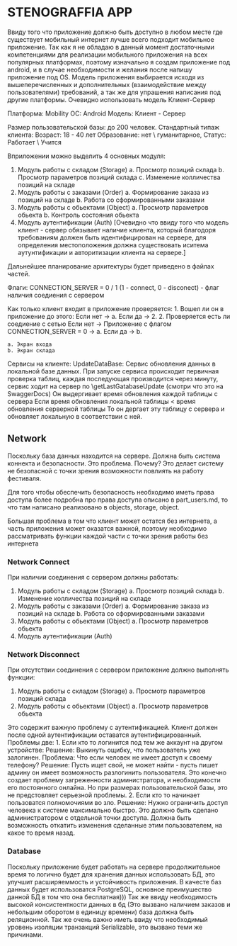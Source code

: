 # STENOGRAFFIA APP

Ввиду того что приложение должно быть доступно в любом месте где существует мобильный интернет лучше всего подходит мобильное приложение.
Так как я не обладаю в данный момент достаточными компетенциями для реализации мобильного приложения на всех популярных платформах, поэтому изначально я создам приложение под android, и в случае необходимости и желания после напишу приложение под OS.
Модель приложения выбирается исходя из вышеперечисленных и дополнительных (взаимодействие между пользователями) требований, а так же для упрашения написания под другие платформы. Очевидно использовать модель Клиент-Сервер

Платформа: Mobility 
ОС: Android
Модель: Клиент - Сервер

Размер пользовательской базы: до 200 человек.
Стандартный типаж клиента: 
	Возраст: 18 - 40 лет
	Образование: нет \ гуманитарное,
	Статус: Работает \ Учится

Вприложении можно выделить 4 основных модуля:
1. Модуль работы с складом (Storage)
	a. Просмотр позиций склада
	b. Просмотр параметров позиций склада
	с. Изменение колличества позиций на складе
2. Модуль работы с заказами (Order)
	a. Формирование заказа из позиций на складе
	b. Работа со сформированными заказами
3. Модуль работы с обьектами (Object)
	a. Просмотр параметров обьекта
	b. Контроль состояния обьекта
4. Модуль аутентификации (Auth) [Очевидно что ввиду того что модель клиент - сервер обязывает наличие клиента, который благодоря требованиям должен быть идентифицирован на сервере, для определения местоположения должна существовать иситема аутунтификации и авторитизации клиента на сервере.] 

Дальнейшее планирование архитектуры будет приведено в файлах частей.

Флаги:
CONNECTION_SERVER = 0 / 1 (1 - connect, 0 - disconect) - флаг наличия соедиения с сервером

Как только клиент входит в приложение проверяется:
	1. Вошел ли он в приложение до этого:
		Если нет -> a.
		Если да -> 2.
	2. Проверяется есть ли соедиение с сетью
		Если нет -> Приложение с флагом CONNECTION_SERVER = 0 -> a.
		Если да -> b.

	a. Экран входа
	b. Экран склада

Сервисы на клиенте:
	UpdateDataBase: 
		Сервис обновления данных в локальной базе данных.
		При запуске сервиса происходит первичная проверка таблиц, каждая последующая производится через
		минуту, сервис ходит на сервер по \getLastGatabaseUpdate (смотри что это на SwaggerDocs)
		Он выдергивает время обновления каждой таблицы с сервера
		Если время обновления локальной таблицы < время обновления серверной таблицы
		То он дергает эту таблицу с сервера и обновляет локальную в соответствии с ней.


## Network
Поскольку база данных находится на сервере. Должна быть система коннекта и безопасности.
Это проблема. Почему?
Это делает систему не безопасной с точки зрения возможности повлиять на работу фестиваля.

Для того чтобы обеспечить безопасность необходимо иметь права доступа более подробна про права доступа описано в part_users.md, то что там написано реализовано в objects, storage, object.

Большая проблема в том что клиент может остатся без интернета, а часть приложения может оказатся важной, поэтому необходимо рассматривать функции каждой части с точки зрения работы без интернета

### Network Connect
При наличии соединения с сервером должны работать:
1. Модуль работы с складом (Storage)
	a. Просмотр позиций склада
	b. Изменение колличества позиций на складе
2. Модуль работы с заказами (Order)
	a. Формирование заказа из позиций на складе
	b. Работа со сформированными заказами
3. Модуль работы с обьектами (Object)
	a. Просмотр параметров обьекта
4. Модуль аутентификации (Auth)

### Network Disconnect
При отсутствии соединения с сервером приложение должно выполнять функции:
1. Модуль работы с складом (Storage)
	a. Просмотр параметров позиций склада
2. Модуль работы с обьектами (Object)
	a. Просмотр параметров обьекта

Это содержит важную проблему с аутентификацией.
Клиент должен после одной аутентификации оставатся аутентифицированный.
Проблемы две:
	1. Если кто то логинится под тем же аккаунт на другом устройстве:
		Решение: Выкинуть ощибку, что пользователь уже залогинен.
			Проблема: Что если человек не имеет доступ к своему телефону? 
				Решение: Пусть ищет свой, не может найти - пусть пишет админу он имеет возможность разлогинить пользователя.
				Это конечно создает проблему загреженности администратора, и необходимости его постоянного онлайна. 
				Но при размерах пользовательской базы, это не предстовляет серьезной проблемы.
	2. Если кто то начинает пользоватся полномочиями во зло.
		Решение: Нужно ограничить доступ человека к системе максимально быстро.
		Это должно быть сделано администратором с отдельной точки доступа.
		Должна быть возможность откатить изменения сделанные этим пользователем, на какое то время назад.

### Database
Поскольку приложение будет работать на сервере продолжительное время то логично будет для хранения данных использовать БД, это улучшит расширяеммость и устойчивость приложения.
В качесте баз данных будет использоватся PostgreSQL, основное преимушество данной БД в том что она бесплатная)))
Так же ввиду необходимость высокой консистентности данных в бд (Это вызвано наличием заказов и небольшим оборотом в единицу времени) база должна быть реляционной. 
Так же очень важно иметь ввиду что необходимый уровень изоляции транзакций Serializable, это вызвано теми же причинами.

